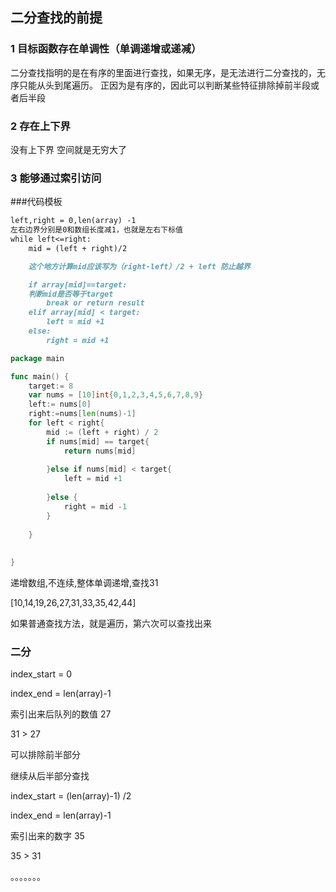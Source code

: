 ## 二分查找的前提

### 1 目标函数存在单调性（单调递增或递减）

二分查找指明的是在有序的里面进行查找，如果无序，是无法进行二分查找的，无序只能从头到尾遍历。
正因为是有序的，因此可以判断某些特征排除掉前半段或者后半段

### 2 存在上下界

没有上下界 空间就是无穷大了

### 3 能够通过索引访问


###代码模板

```markdown
left,right = 0,len(array) -1
左右边界分别是0和数组长度减1，也就是左右下标值
while left<=right:
    mid = (left + right)/2

    这个地方计算mid应该写为（right-left）/2 + left 防止越界

    if array[mid]==target:
    判断mid是否等于target
        break or return result
    elif array[mid] < target:
        left = mid +1
    else:
        right = mid +1

```
```go
package main

func main() {
	target:= 8
	var nums = [10]int{0,1,2,3,4,5,6,7,8,9}
	left:= nums[0]
	right:=nums[len(nums)-1]
	for left < right{
		mid := (left + right) / 2
		if nums[mid] == target{
			return nums[mid]
			
        }else if nums[mid] < target{
        	left = mid +1
        	
        }else {
        	right = mid -1
        }
		
    }
	
    
}
```
递增数组,不连续,整体单调递增,查找31

[10,14,19,26,27,31,33,35,42,44]

如果普通查找方法，就是遍历，第六次可以查找出来

### 二分

index_start = 0

index_end = len(array)-1


索引出来后队列的数值 27

31 > 27

可以排除前半部分

继续从后半部分查找

index_start = (len(array)-1) /2

index_end = len(array)-1

索引出来的数字 35

35 > 31

。。。。。。。
